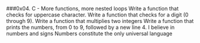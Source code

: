###0x04. C - More functions, more nested loops
Write a function that checks for uppercase character.
Write a function that checks for a digit (0 through 9).
Write a function that multiplies two integers
Write a function that prints the numbers, from 0 to 9, followed by a new line
4. I believe in numbers and signs
Numbers constitute the only universal language
